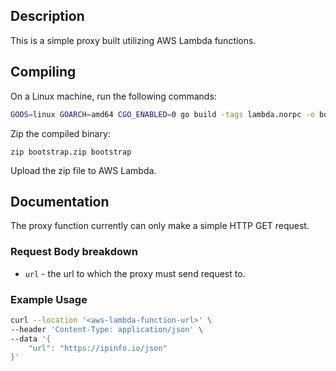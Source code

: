 ## Description
This is a simple proxy built utilizing AWS Lambda functions.

## Compiling
On a Linux machine, run the following commands:
```sh
GOOS=linux GOARCH=amd64 CGO_ENABLED=0 go build -tags lambda.norpc -o bootstrap main.go
```
Zip the compiled binary:
```
zip bootstrap.zip bootstrap
```
Upload the zip file to AWS Lambda.

## Documentation
The proxy function currently can only make a simple HTTP GET request.

### Request Body breakdown
- `url` - the url to which the proxy must send request to.


### Example Usage

```sh
curl --location '<aws-lambda-function-url>' \
--header 'Content-Type: application/json' \
--data '{
    "url": "https://ipinfo.io/json"
}'
```
